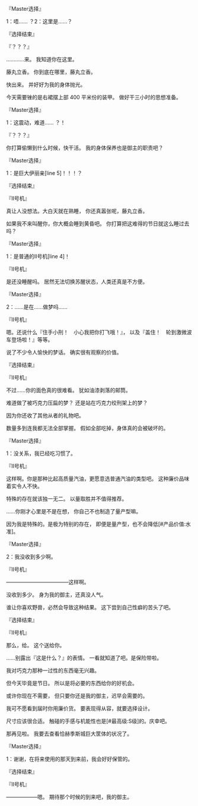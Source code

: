 『Master选择』

1：唔……
？2：这里是……？

『选择结束』

『？？？』

…………来。
我知道你在这里。

藤丸立香。
你到底在哪里，藤丸立香。

快出来。
并好好为我的身体抛光。

今天需要锉的是右裙摆上部 400 平米份的装甲。
做好干三小时的思想准备。

『Master选择』

1：这震动，难道……
？！

『？？？』

你打算偷懒到什么时候，快干活。
我的身体保养也是御主的职责吧？

『Master选择』

1：是巨大伊丽亲[line 5]！！！？

『选择结束』

『Ⅱ号机』

真让人没想法。大白天就在熟睡，
你还真嚣张呢，藤丸立香。

如果我不来叫醒你，你大概会睡到黄昏吧。
你打算把这难得的节日就这么睡过去吗？

『Master选择』

1：是普通的Ⅱ号机[line 4]！

『Ⅱ号机』

是还没睡醒吗。
居然无法切换苏醒状态，人类还真是不方便。

『Master选择』

2：……是在……做梦吗……

『Ⅱ号机』

嗯。还说什么『住手小刑！　小心我把你打飞哦！』，
以及『盖住！　轮到激微波车登场啦！』等等。

说了不少令人愉快的梦话。
确实很有观察的价值。

『选择结束』

『Ⅱ号机』

不过……你的面色真的很难看。
犹如油漆剥落的邮筒。

难道做了被巧克力压扁的梦？
还是站在巧克力绞刑架上的梦？

因为你还收了其他从者的礼物吧。

数量多到连我都无法全部掌握。
假如全部吃掉，身体真的会被破坏的。

『Master选择』

1：没关系，我已经吃习惯了。

『Ⅱ号机』

这样啊。你是那种比起高质量汽油，更愿意选普通汽油的类型吧。
这种廉价品味着实令人不快。

特殊的存在就该独一无二。
以量取胜并不值得推荐。

……你刚才心里是不是在想，
你自己不也制造了量产型嘛。

因为我是特殊的。是极为特别的存在，
即便是量产型，也不会降低[#产品价值:水准]。

『Master选择』

2：我没收到多少啊。

『Ⅱ号机』

————————————这样啊。

没收到多少。
身为我的御主，还真没人气。

谁让你喜欢野兽，必然会导致这种结果。
这下尝到自己性癖的苦头了吧。

『选择结束』

『Ⅱ号机』

那么，给。
这个送给你。

……别露出『这是什么？』的表情。
一看就知道了吧。是保险带啦。

我对巧克力那种一过性的东西毫无兴趣。

但今天毕竟是节日。
所以是将必要的东西给你的好机会。

或许你现在不需要，
但只要你还是我的御主，迟早会需要的。

我可不愿看到届时你用廉价货。
要表现得从容，就要选择设计。

尺寸应该很合适。
触碰的手感与机能性也是[#最高级:S级]的。庆幸吧。

那再见啦。
我要去查看恰赫季斯城巨大筐体的状况了。

『Master选择』

1：谢谢，在将来使用的那天到来前，我会好好保管的。

『选择结束』

『Ⅱ号机』

——————嗯。
期待那个时候的到来吧，我的御主。

